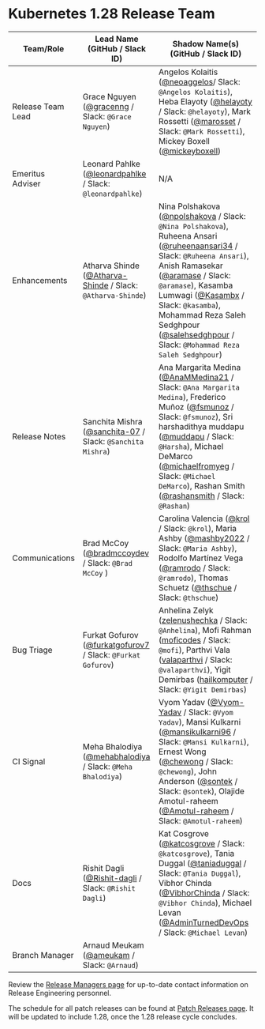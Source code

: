 # Kubernetes 1.28 Release Team

| **Team/Role** | **Lead Name** (**GitHub / Slack ID**) | **Shadow Name(s) (GitHub / Slack ID)** |
|----------|----------------------------------|----------------------------------------|
| Release Team Lead | Grace Nguyen ([@gracenng](https://github.com/gracenng) / Slack: `@Grace Nguyen`) | Angelos Kolaitis ([@neoaggelos](https://github.com/neoaggelos)/ Slack: `@Angelos Kolaitis`), Heba Elayoty ([@helayoty](https://github.com/helayoty) / Slack: `@helayoty`), Mark Rossetti ([@marosset](https://github.com/marosset) / Slack: `@Mark Rossetti`), Mickey Boxell ([@mickeyboxell](https://github.com/mickeyboxell))|
| Emeritus Adviser | Leonard Pahlke ([@leonardpahlke](https://github.com/leonardpahlke) / Slack: `@leonardpahlke`) | N/A |
| Enhancements | Atharva Shinde ([@Atharva-Shinde](https://github.com/Atharva-Shinde) / Slack: `@Atharva-Shinde`) | Nina Polshakova ([@npolshakova](https://github.com/npolshakova) / Slack: `@Nina Polshakova`), Ruheena Ansari ([@ruheenaansari34](https://github.com/ruheenaansari34) / Slack: `@Ruheena Ansari`), Anish Ramasekar ([@aramase](https://github.com/aramase) / Slack: `@aramase`), Kasamba Lumwagi ([@Kasambx](https://github.com/Kasambx) / Slack: `@kasamba`), Mohammad Reza Saleh Sedghpour ([@salehsedghpour](https://github.com/salehsedghpour) / Slack: `@Mohammad Reza Saleh Sedghpour`) |
| Release Notes | Sanchita Mishra ([@sanchita-07](https://github.com/sanchita-07) / Slack: `@Sanchita Mishra`) | Ana Margarita Medina ([@AnaMMedina21](https://github.com/AnaMMedina21) / Slack: `@Ana Margarita Medina`), Frederico Muñoz ([@fsmunoz](https://github.com/fsmunoz) / Slack: `@fsmunoz`), Sri harshadithya muddapu ([@muddapu](https://github.com/muddapu) / Slack: `@Harsha`), Michael DeMarco ([@michaelfromyeg](https://github.com/michaelfromyeg) / Slack: `@Michael DeMarco`), Rashan Smith ([@rashansmith](https://github.com/rashansmith) / Slack: `@Rashan`) |
| Communications | Brad McCoy ([@bradmccoydev](https://github.com/bradmccoydev) / Slack: `@Brad McCoy` ) | Carolina Valencia ([@krol](https://github.com/krol3) / Slack: `@krol`), Maria Ashby ([@mashby2022](https://github.com/mashby2022) / Slack: `@Maria Ashby`), Rodolfo Martínez Vega ([@ramrodo](https://github.com/ramrodo) / Slack: `@ramrodo`), Thomas Schuetz ([@thschue](https://github.com/thschue) / Slack: `@thschue`) |
| Bug Triage | Furkat Gofurov ([@furkatgofurov7](https://github.com/furkatgofurov7) / Slack: `@Furkat Gofurov`) | Anhelina Zelyk ([zelenushechka](https://github.com/zelenushechka) / Slack: `@Anhelina`), Mofi Rahman ([moficodes](https://github.com/moficodes) / Slack: `@mofi`), Parthvi Vala ([valaparthvi](https://github.com/valaparthvi) / Slack: `@valaparthvi`), Yigit Demirbas ([hailkomputer](https://github.com/hailkomputer) / Slack: `@Yigit Demirbas`) |
| CI Signal | Meha Bhalodiya ([@mehabhalodiya](https://github.com/mehabhalodiya) / Slack: `@Meha Bhalodiya`) | Vyom Yadav ([@Vyom-Yadav](https://github.com/Vyom-Yadav) / Slack: `@Vyom Yadav`), Mansi Kulkarni ([@mansikulkarni96](https://github.com/mansikulkarni96) / Slack: `@Mansi Kulkarni`), Ernest Wong ([@chewong](https://github.com/chewong) / Slack: `@chewong`), John Anderson ([@sontek](https://github.com/sontek) / Slack: `@sontek`), Olajide Amotul-raheem ([@Amotul-raheem](https://github.com/Amotul-raheem) / Slack: `@Amotul-raheem`) |
| Docs | Rishit Dagli ([@Rishit-dagli](https://github.com/Rishit-dagli) / Slack: `@Rishit Dagli`) | Kat Cosgrove ([@katcosgrove](https://github.com/katcosgrove) / Slack: `@katcosgrove`), Tania Duggal ([@taniaduggal](https://github.com/taniaduggal) / Slack: `@Tania Duggal`),  Vibhor Chinda ([@VibhorChinda](httphttps://github.com/VibhorChinda) / Slack: `@Vibhor Chinda`), Michael Levan ([@AdminTurnedDevOps](https://github.com/AdminTurnedDevOps) / Slack: `@Michael Levan`)|
| Branch Manager | Arnaud Meukam ([@ameukam](https://github.com/ameukam) / Slack: `@Arnaud`) | |

Review the [Release Managers page](https://github.com/kubernetes/website/blob/main/content/en/releases/release-managers.md) for up-to-date contact information on Release Engineering personnel.

The schedule for all patch releases can be found at [Patch Releases page](https://github.com/kubernetes/website/blob/main/content/en/releases/patch-releases.md). It will be updated to include 1.28, once the 1.28 release cycle concludes.
